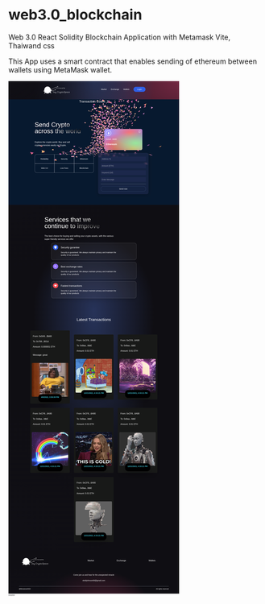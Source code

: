 # web3.0_blockchain
Web 3.0 React Solidity Blockchain Application with Metamask
Vite, Thaiwand css



This App uses a smart contract that enables sending of ethereum between wallets using MetaMask wallet.

![Brisstore](/client/images/crypt.png)


